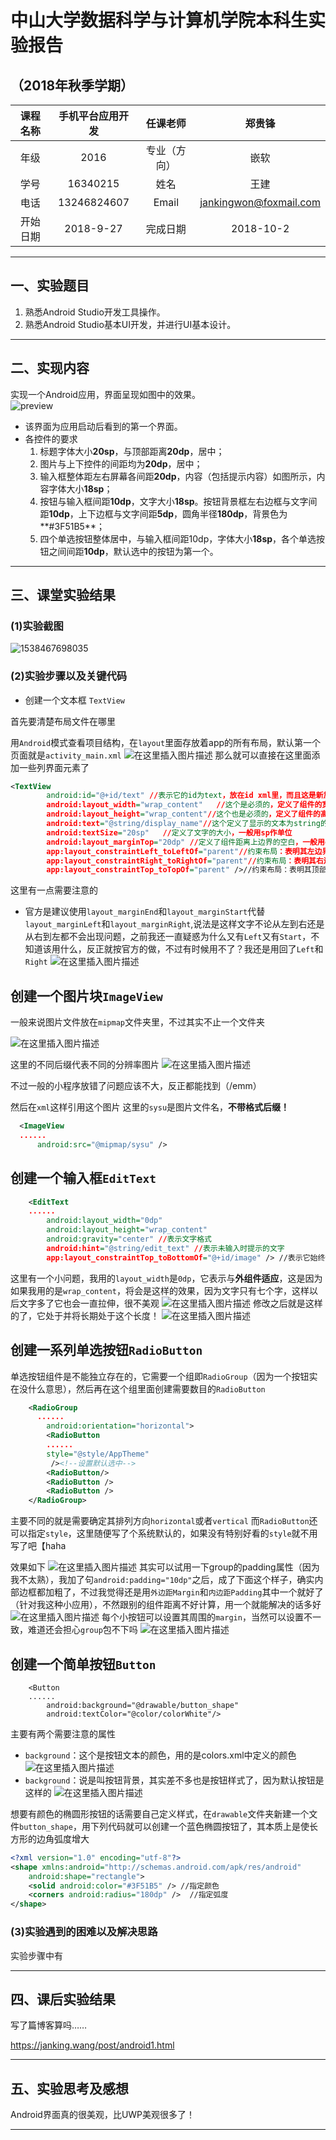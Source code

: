 # 中山大学数据科学与计算机学院本科生实验报告
## （2018年秋季学期）
| 课程名称 | 手机平台应用开发 | 任课老师 | 郑贵锋 |
| :------------: | :-------------: | :------------: | :-------------: |
| 年级 | 2016 | 专业（方向） | 嵌软 |
| 学号 | 16340215 | 姓名 | 王建 |
| 电话 | 13246824607 | Email | jankingwon@foxmail.com |
| 开始日期 | 2018-9-27 | 完成日期 |2018-10-2|

---

## 一、实验题目

1. 熟悉Android Studio开发工具操作。
2. 熟悉Android Studio基本UI开发，并进行UI基本设计。

---

## 二、实现内容

实现一个Android应用，界面呈现如图中的效果。  
 ![preview](https://gitee.com/code_sysu/PersonalProject1/raw/master/manual/images/preview.jpg) 

- 该界面为应用启动后看到的第一个界面。
- 各控件的要求
  1. 标题字体大小**20sp**，与顶部距离**20dp**，居中；
  2. 图片与上下控件的间距均为**20dp**，居中；
  3. 输入框整体距左右屏幕各间距**20dp**，内容（包括提示内容）如图所示，内容字体大小**18sp**；
  4. 按钮与输入框间距**10dp**，文字大小**18sp**。按钮背景框左右边框与文字间距**10dp**，上下边框与文字间距**5dp**，圆角半径**180dp**，背景色为**#3F51B5**；
  5. 四个单选按钮整体居中，与输入框间距10dp，字体大小**18sp**，各个单选按钮之间间距**10dp**，默认选中的按钮为第一个。

---

## 三、课堂实验结果

### (1)实验截图

![1538467698035](16340215王建lab1/1538467698035.png)

### (2)实验步骤以及关键代码

-  创建一个文本框 `TextView`

  首先要清楚布局文件在哪里

  用`Android`模式查看项目结构，在`layout`里面存放着app的所有布局，默认第一个页面就是`activity_main.xml`
  ![在这里插入图片描述](16340215王建lab1/20180929220347722.png)
  那么就可以直接在这里面添加一些列界面元素了

  ```xml
  <TextView
          android:id="@+id/text" //表示它的id为text，放在id xml里，而且这是新加的id所以用+号
          android:layout_width="wrap_content"	//这个是必须的，定义了组件的宽度
          android:layout_height="wrap_content"//这个也是必须的，定义了组件的高度
          android:text="@string/display_name"//这个定义了显示的文本为string的xml里的display_name字符串，这样有利于修改，其实也可以直接写
          android:textSize="20sp" 	//定义了文字的大小，一般用sp作单位
          android:layout_marginTop="20dp" //定义了组件距离上边界的空白，一般用dp作单位
          app:layout_constraintLeft_toLeftOf="parent"//约束布局：表明其左边界与父组件的左边对齐
          app:layout_constraintRight_toRightOf="parent"//约束布局：表明其右边界与父组件的右边对齐
          app:layout_constraintTop_toTopOf="parent" />//约束布局：表明其顶部与父组件的顶部对齐
  ```

  这里有一点需要注意的

  - 官方是建议使用`layout_marginEnd`和`layout_marginStart`代替`layout_marginLeft`和`layout_marginRight`,说法是这样文字不论从左到右还是从右到左都不会出现问题，之前我还一直疑惑为什么又有`Left`又有`Start`，不知道该用什么，反正就按官方的做，不过有时候用不了？我还是用回了`Left`和`Right`
    ![在这里插入图片描述](16340215王建lab1/20180929221716969.png)

  ## 创建一个图片块`ImageView`

  一般来说图片文件放在`mipmap`文件夹里，不过其实不止一个文件夹

  ![在这里插入图片描述](16340215王建lab1/20180929222544441.png)

  这里的不同后缀代表不同的分辨率图片
  ![在这里插入图片描述](16340215王建lab1/20180929222903823.png)

  不过一般的小程序放错了问题应该不大，反正都能找到（/emm）

  然后在`xml`这样引用这个图片
  这里的`sysu`是图片文件名，**不带格式后缀！**

  ```xml
  	<ImageView
  	......
  		android:src="@mipmap/sysu" />
  ```

  ## 创建一个输入框`EditText`

  ```xml
      <EditText
      ......
          android:layout_width="0dp"
          android:layout_height="wrap_content"
          android:gravity="center" //表示文字格式
          android:hint="@string/edit_text" //表示未输入时提示的文字
          app:layout_constraintTop_toBottomOf="@+id/image" /> //表示它始终位于组件`image`的下方
  ```

  这里有一个小问题，我用的`layout_width`是`0dp`，它表示与**外组件适应**，这是因为如果我用的是`wrap_content`，将会是这样的效果，因为文字只有七个字，这样以后文字多了它也会一直拉伸，很不美观
  ![在这里插入图片描述](16340215王建lab1/20180929223708301.png)
  修改之后就是这样的了，它处于并将长期处于这个长度！
  ![在这里插入图片描述](16340215王建lab1/20180929223959724.png)

  ## 创建一系列单选按钮`RadioButton`

  单选按钮组件是不能独立存在的，它需要一个组即`RadioGroup`（因为一个按钮实在没什么意思），然后再在这个组里面创建需要数目的`RadioButton`

  ```xml
      <RadioGroup
      	......
          android:orientation="horizontal">
          <RadioButton
          ......
          style="@style/AppTheme"
           /><!--设置默认选中-->
          <RadioButton/>
          <RadioButton />
          <RadioButton />
      </RadioGroup>
  ```

  主要不同的就是需要确定其排列方向`horizontal`或者`vertical`
  而`RadioButton`还可以指定`style`，这里随便写了个系统默认的，如果没有特别好看的`style`就不用写了吧【haha

  效果如下
  ![在这里插入图片描述](16340215王建lab1/20180929225628887.png)
  其实可以试用一下group的padding属性（因为我不太熟），我加了句`android:padding="10dp"`之后，成了下面这个样子，确实内部边框都加粗了，不过我觉得还是用`外边距Margin`和`内边距Padding`其中一个就好了（针对我这种小应用），不然跟别的组件距离不好计算，用一个就能解决的话多好
  ![在这里插入图片描述](16340215王建lab1/20180929225547804.png)
  每个小按钮可以设置其周围的`margin`，当然可以设置不一致，难道还会担心`group`包不下吗
  ![在这里插入图片描述](16340215王建lab1/20180929225330322.png)

  ## 创建一个简单按钮`Button`

  ```xaml
      <Button
      ......
          android:background="@drawable/button_shape"
          android:textColor="@color/colorWhite"/>
  ```

  主要有两个需要注意的属性

  - `background`：这个是按钮文本的颜色，用的是colors.xml中定义的颜色
    ![在这里插入图片描述](16340215王建lab1/20180929230119179.png)
  - `background`：说是叫按钮背景，其实差不多也是按钮样式了，因为默认按钮是这样的
    ![在这里插入图片描述](16340215王建lab1/20180929230330204.png)

  想要有颜色的椭圆形按钮的话需要自己定义样式，在`drawable`文件夹新建一个文件`button_shape`，用下列代码就可以创建一个蓝色椭圆按钮了，其本质上是使长方形的边角弧度增大

  ```xml
  <?xml version="1.0" encoding="utf-8"?>
  <shape xmlns:android="http://schemas.android.com/apk/res/android"
      android:shape="rectangle">
      <solid android:color="#3F51B5" /> //指定颜色
      <corners android:radius="180dp" />  //指定弧度
  </shape>
  ```

### (3)实验遇到的困难以及解决思路

实验步骤中有

---

## 四、课后实验结果

写了篇博客算吗……

https://janking.wang/post/android1.html

---

## 五、实验思考及感想

Android界面真的很美观，比UWP美观很多了！

---

